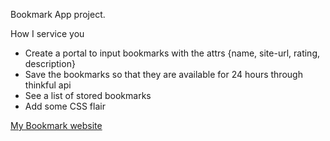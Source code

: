 Bookmark App project.

How I service you

- Create a portal to input bookmarks with the attrs {name, site-url, rating, description}
- Save the bookmarks so that they are available for 24 hours through thinkful api
- See a list of stored bookmarks
- Add some CSS flair

[My Bookmark website](https://thinkful-ei-tiger.github.io/Daniel-bookmarks-app/)
